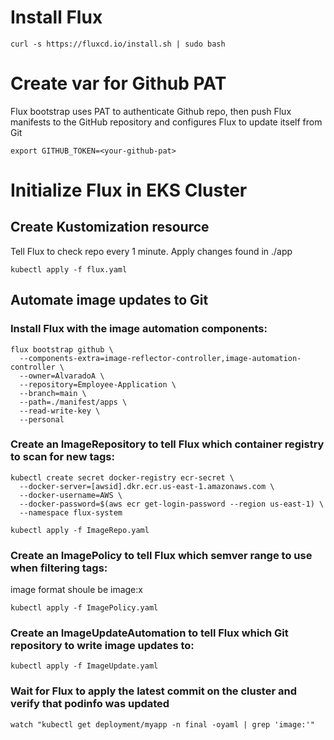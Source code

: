 # Install Flux

```
curl -s https://fluxcd.io/install.sh | sudo bash

```

# Create var for Github PAT

Flux bootstrap uses PAT to authenticate Github repo, then push Flux manifests to the GitHub repository and configures Flux to update itself from Git 
```
export GITHUB_TOKEN=<your-github-pat>
```

# Initialize Flux in EKS Cluster
## Create Kustomization resource

Tell Flux to check repo every 1 minute. Apply changes found in ./app

```
kubectl apply -f flux.yaml
```

## Automate image updates to Git

### Install Flux with the image automation components:

```
flux bootstrap github \
  --components-extra=image-reflector-controller,image-automation-controller \
  --owner=AlvaradoA \
  --repository=Employee-Application \
  --branch=main \
  --path=./manifest/apps \
  --read-write-key \
  --personal
```

### Create an ImageRepository to tell Flux which container registry to scan for new tags:

```
kubectl create secret docker-registry ecr-secret \
  --docker-server=[awsid].dkr.ecr.us-east-1.amazonaws.com \
  --docker-username=AWS \
  --docker-password=$(aws ecr get-login-password --region us-east-1) \
  --namespace flux-system

kubectl apply -f ImageRepo.yaml
```

### Create an ImagePolicy to tell Flux which semver range to use when filtering tags:

image format shoule be image:x

```
kubectl apply -f ImagePolicy.yaml
```

### Create an ImageUpdateAutomation to tell Flux which Git repository to write image updates to:

```
kubectl apply -f ImageUpdate.yaml
```

### Wait for Flux to apply the latest commit on the cluster and verify that podinfo was updated

```
watch "kubectl get deployment/myapp -n final -oyaml | grep 'image:'"
```
